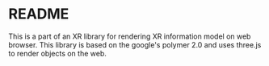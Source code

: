 # README #

This is a part of an XR library for rendering XR information model on web browser.
This library is based on the google's polymer 2.0 and uses three.js to render objects on the web.
